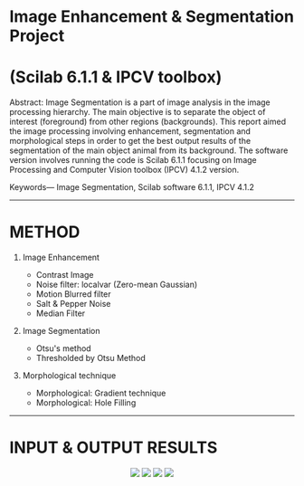 # Image Enhancement & Segmentation Project 
# (Scilab 6.1.1 & IPCV toolbox)

Abstract: Image Segmentation is a part of image analysis in 
the image processing hierarchy. The main objective is to separate 
the object of interest (foreground) from other regions 
(backgrounds). This report aimed the image processing involving 
enhancement, segmentation and morphological steps in order to 
get the best output results of the segmentation of the main object 
animal from its background. The software version involves
running the code is Scilab 6.1.1 focusing on Image Processing 
and Computer Vision toolbox (IPCV) 4.1.2 version.

Keywords— Image Segmentation, Scilab software 6.1.1,
IPCV 4.1.2

---
# METHOD

1) Image Enhancement
   - Contrast Image
   - Noise filter: localvar (Zero-mean Gaussian)
   - Motion Blurred filter
   - Salt & Pepper Noise
   - Median Filter
     
3) Image Segmentation
   - Otsu's method
   - Thresholded by Otsu Method
     
4) Morphological technique
   - Morphological: Gradient technique
   - Morphological: Hole Filling

---

# INPUT & OUTPUT RESULTS 

<p align="center">
  <img src="https://github.com/sabrinaMKE201073/Image-Segmentation-Scilab-Project-/assets/95947484/096e9ca0-f4e1-4d00-b489-99e6e569a2b3">
  <img src="https://github.com/sabrinaMKE201073/Image-Segmentation-Scilab-Project-/assets/95947484/221030f8-1cd8-4656-852e-b36db3f12d9d\">
   
  <img src="https://github.com/sabrinaMKE201073/Image-Segmentation-Scilab-Project-/assets/95947484/78d554d0-80c3-4cee-b749-10124eeccf88\">
  <img src="https://github.com/sabrinaMKE201073/Image-Segmentation-Scilab-Project-/assets/95947484/a7be43c7-ea48-4385-97ea-f2120b3120eb\">
</p>
